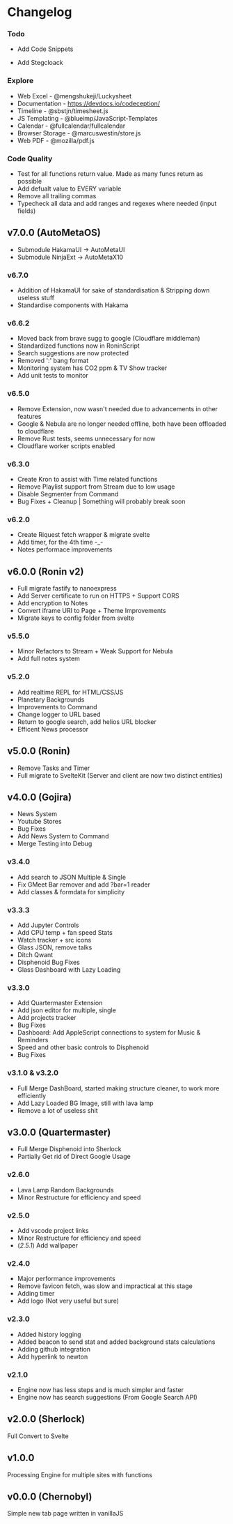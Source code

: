 # Changelog

### Todo
- Add Code Snippets
<!-- https://cmsinstallation.blogspot.com/2021/06/15-modern-es6-snippets-for-javascript.html -->
- Add Stegcloack
<!-- https://github.com/KuroLabs/stegcloak -->

### Explore
- Web Excel - @mengshukeji/Luckysheet
- Documentation - https://devdocs.io/codeception/
- Timeline - @sbstjn/timesheet.js
- JS Templating - @blueimp/JavaScript-Templates
- Calendar - @fullcalendar/fullcalendar
- Browser Storage - @marcuswestin/store.js
- Web PDF - @mozilla/pdf.js
<!--Continue Finding: https://github.com/sorrycc/awesome-javascript#boilerplates -->


### Code Quality
- Test for all functions return value. Made as many funcs return as possible
- Add defualt value to EVERY variable
- Remove all trailing commas
- Typecheck all data and add ranges and regexes where needed (input fields)



## v7.0.0 (AutoMetaOS)
- Submodule HakamaUI -> AutoMetaUI
- Submodule NinjaExt -> AutoMetaX10


### v6.7.0
- Addition of HakamaUI for sake of standardisation & Stripping down useless stuff
- Standardise components with Hakama

### v6.6.2
- Moved back from brave sugg to google (Cloudflare middleman)
- Standardized functions now in RoninScript
- Search suggestions are now protected
- Removed ':' bang format
- Monitoring system has CO2 ppm & TV Show tracker
- Add unit tests to monitor

### v6.5.0
- Remove Extension, now wasn't needed due to advancements in other features
- Google & Nebula are no longer needed offline, both have been offloaded to cloudflare
- Remove Rust tests, seems unnecessary for now
- Cloudflare worker scripts enabled

### v6.3.0
- Create Kron to assist with Time related functions
- Remove Playlist support from Stream due to low usage
- Disable Segmenter from Command
- Bug Fixes + Cleanup | Something will probably break soon

### v6.2.0
- Create Riquest fetch wrapper & migrate svelte
- Add timer, for the 4th time -_-
- Notes performace improvements

## v6.0.0 (Ronin v2)
- Full migrate fastify to nanoexpress
- Add Server certificate to run on HTTPS + Support CORS
- Add encryption to Notes
- Convert iframe URI to Page + Theme Improvements
- Migrate keys to config folder from svelte


### v5.5.0
- Minor Refactors to Stream + Weak Support for Nebula
- Add full notes system

### v5.2.0
- Add realtime REPL for HTML/CSS/JS
- Planetary Backgrounds
- Improvements to Command
- Change logger to URL based
- Return to google search, add helios URL blocker
- Efficent News processor


## v5.0.0 (Ronin)
- Remove Tasks and Timer
- Full migrate to SvelteKit (Server and client are now two distinct entities)


## v4.0.0 (Gojira)
- News System
- Youtube Stores
- Bug Fixes
- Add News System to Command
- Merge Testing into Debug


### v3.4.0
- Add search to JSON Multiple & Single
- Fix GMeet Bar remover and add ?bar=1 reader
- Add classes & formdata for simplicity


### v3.3.3
- Add Jupyter Controls
- Add CPU temp + fan speed Stats
- Watch tracker + src icons
- Glass JSON, remove talks
- Ditch Qwant
- Disphenoid Bug Fixes
- Glass Dashboard with Lazy Loading


### v3.3.0
- Add Quartermaster Extension
- Add json editor for multiple, single
- Add projects tracker
- Bug Fixes
- Dashboard: Add AppleScript connections to system for Music & Reminders
- Speed and other basic controls to Disphenoid
- Bug Fixes


### v3.1.0 & v3.2.0
- Full Merge DashBoard, started making structure cleaner, to work more efficiently
- Add Lazy Loaded BG Image, still with lava lamp
- Remove a lot of useless shit


## v3.0.0 (Quartermaster)
- Full Merge Disphenoid into Sherlock
- Partially Get rid of Direct Google Usage


### v2.6.0
- Lava Lamp Random Backgrounds
- Minor Restructure for efficiency and speed


### v2.5.0
- Add vscode project links
- Minor Restructure for efficiency and speed
- (*2.5.1*) Add wallpaper


### v2.4.0
- Major performance improvements
- Remove favicon fetch, was slow and impractical at this stage
- Adding timer
- Add logo (Not very useful but sure)


### v2.3.0
- Added history logging
- Added beacon to send stat and added background stats calculations
- Adding github integration
- Add hyperlink to newton


### v2.1.0
- Engine now has less steps and is much simpler and faster
- Engine now has search suggestions (From Google Search API)


## v2.0.0 (Sherlock)
Full Convert to Svelte


## v1.0.0
Processing Engine for multiple sites with functions


## v0.0.0 (Chernobyl)
Simple new tab page written in vanillaJS